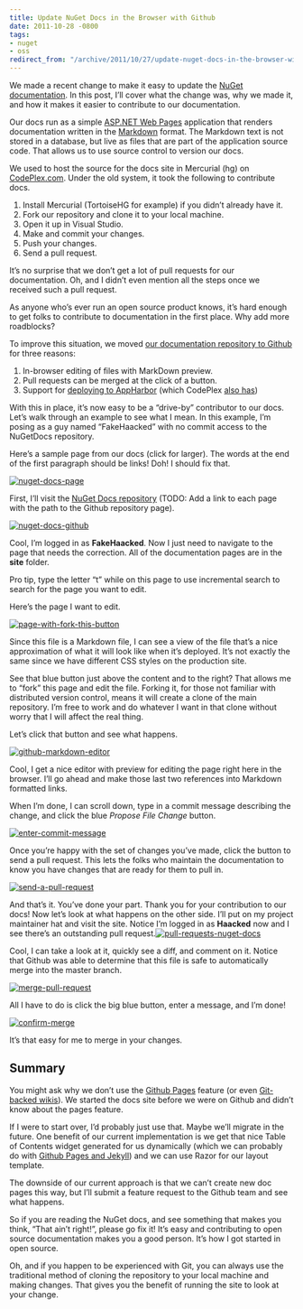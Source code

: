 ```yaml
---
title: Update NuGet Docs in the Browser with Github
date: 2011-10-28 -0800
tags:
- nuget
- oss
redirect_from: "/archive/2011/10/27/update-nuget-docs-in-the-browser-with-github.aspx/"
---
```


We made a recent change to make it easy to update the [NuGet
documentation](http://docs.nuget.org/ "NuGet Documentation Site"). In
this post, I’ll cover what the change was, why we made it, and how it
makes it easier to contribute to our documentation.

Our docs run as a simple [ASP.NET Web
Pages](http://www.asp.net/web-pages "ASP.NET Web Pages") application
that renders documentation written in the
[Markdown](http://daringfireball.net/projects/markdown/ "Markdown")
format. The Markdown text is not stored in a database, but live as files
that are part of the application source code. That allows us to use
source control to version our docs.

We used to host the source for the docs site in Mercurial (hg) on
[CodePlex.com](http://codeplex.com/ "CodePlex"). Under the old system,
it took the following to contribute docs.

1.  Install Mercurial (TortoiseHG for example) if you didn’t already
    have it.
2.  Fork our repository and clone it to your local machine.
3.  Open it up in Visual Studio.
4.  Make and commit your changes.
5.  Push your changes.
6.  Send a pull request.

It’s no surprise that we don’t get a lot of pull requests for our
documentation. Oh, and I didn’t even mention all the steps once we
received such a pull request.

As anyone who’s ever run an open source product knows, it’s hard enough
to get folks to contribute to documentation in the first place. Why add
more roadblocks?

To improve this situation, we moved [our documentation repository to
Github](https://github.com/NuGet/NuGetDocs "NuGet Docs on Github") for
three reasons:

1.  In-browser editing of files with MarkDown preview.
2.  Pull requests can be merged at the click of a button.
3.  Support for [deploying to
    AppHarbor](https://github.com/blog/961-deploy-to-appharbor-from-github "Deploy to AppHarbor from Github")
    (which CodePlex [also
    has](http://blogs.msdn.com/b/codeplex/archive/2011/08/26/integration-with-appharbor.aspx "CodePlex Integration with AppHarbor"))

With this in place, it’s now easy to be a “drive-by” contributor to our
docs. Let’s walk through an example to see what I mean. In this example,
I’m posing as a guy named “FakeHaacked” with no commit access to the
NuGetDocs repository.

Here’s a sample page from our docs (click for larger). The words at the
end of the first paragraph should be links! Doh! I should fix that.

[![nuget-docs-page](https://haacked.com/images/haacked_com/WindowsLiveWriter/Update-NuGet-Docs-in-the-Browser-with-Gi_D96F/nuget-docs-page_thumb.png "nuget-docs-page")](https://haacked.com/images/haacked_com/WindowsLiveWriter/Update-NuGet-Docs-in-the-Browser-with-Gi_D96F/nuget-docs-page_2.png)

First, I’ll visit the [NuGet Docs
repository](https://github.com/NuGet/NuGetDocs "NuGet Docs") (TODO: Add
a link to each page with the path to the Github repository page).

[![nuget-docs-github](https://haacked.com/images/haacked_com/WindowsLiveWriter/Update-NuGet-Docs-in-the-Browser-with-Gi_D96F/nuget-docs-github_thumb.png "nuget-docs-github")](https://haacked.com/images/haacked_com/WindowsLiveWriter/Update-NuGet-Docs-in-the-Browser-with-Gi_D96F/nuget-docs-github_2.png)

Cool, I’m logged in as **FakeHaacked**. Now I just need to navigate to
the page that needs the correction. All of the documentation pages are
in the **site** folder.

Pro tip, type the letter “t” while on this page to use incremental
search to search for the page you want to edit.

Here’s the page I want to edit.

[![page-with-fork-this-button](https://haacked.com/images/haacked_com/WindowsLiveWriter/Update-NuGet-Docs-in-the-Browser-with-Gi_D96F/page-with-fork-this-button_thumb.png "page-with-fork-this-button")](https://haacked.com/images/haacked_com/WindowsLiveWriter/Update-NuGet-Docs-in-the-Browser-with-Gi_D96F/page-with-fork-this-button_2.png)

Since this file is a Markdown file, I can see a view of the file that’s
a nice approximation of what it will look like when it’s deployed. It’s
not exactly the same since we have different CSS styles on the
production site.

See that blue button just above the content and to the right? That
allows me to “fork” this page and edit the file. Forking it, for those
not familiar with distributed version control, means it will create a
clone of the main repository. I’m free to work and do whatever I want in
that clone without worry that I will affect the real thing.

Let’s click that button and see what happens.

[![github-markdown-editor](https://haacked.com/images/haacked_com/WindowsLiveWriter/Update-NuGet-Docs-in-the-Browser-with-Gi_D96F/github-markdown-editor_thumb.png "github-markdown-editor")](https://haacked.com/images/haacked_com/WindowsLiveWriter/Update-NuGet-Docs-in-the-Browser-with-Gi_D96F/github-markdown-editor_2.png)

Cool, I get a nice editor with preview for editing the page right here
in the browser. I’ll go ahead and make those last two references into
Markdown formatted links.

When I’m done, I can scroll down, type in a commit message describing
the change, and click the blue *Propose File Change* button.

[![enter-commit-message](https://haacked.com/images/haacked_com/WindowsLiveWriter/Update-NuGet-Docs-in-the-Browser-with-Gi_D96F/enter-commit-message_thumb_1.png "enter-commit-message")](https://haacked.com/images/haacked_com/WindowsLiveWriter/Update-NuGet-Docs-in-the-Browser-with-Gi_D96F/enter-commit-message_4.png)

Once you’re happy with the set of changes you’ve made, click the button
to send a pull request. This lets the folks who maintain the
documentation to know you have changes that are ready for them to pull
in.

[![send-a-pull-request](https://haacked.com/images/haacked_com/WindowsLiveWriter/Update-NuGet-Docs-in-the-Browser-with-Gi_D96F/send-a-pull-request_thumb.png "send-a-pull-request")](https://haacked.com/images/haacked_com/WindowsLiveWriter/Update-NuGet-Docs-in-the-Browser-with-Gi_D96F/send-a-pull-request_2.png)

And that’s it. You’ve done your part. Thank you for your contribution to
our docs! Now let’s look at what happens on the other side. I’ll put on
my project maintainer hat and visit the site. Notice I’m logged in as
**Haacked** now and I see there’s an outstanding pull
request.[![pull-requests-nuget-docs](https://haacked.com/images/haacked_com/WindowsLiveWriter/Update-NuGet-Docs-in-the-Browser-with-Gi_D96F/pull-requests-nuget-docs_thumb.png "pull-requests-nuget-docs")](https://haacked.com/images/haacked_com/WindowsLiveWriter/Update-NuGet-Docs-in-the-Browser-with-Gi_D96F/pull-requests-nuget-docs_2.png)

Cool, I can take a look at it, quickly see a diff, and comment on it.
Notice that Github was able to determine that this file is safe to
automatically merge into the master branch.

[![merge-pull-request](https://haacked.com/images/haacked_com/WindowsLiveWriter/Update-NuGet-Docs-in-the-Browser-with-Gi_D96F/merge-pull-request_thumb_1.png "merge-pull-request")](https://haacked.com/images/haacked_com/WindowsLiveWriter/Update-NuGet-Docs-in-the-Browser-with-Gi_D96F/merge-pull-request_4.png)

All I have to do is click the big blue button, enter a message, and I’m
done!

[![confirm-merge](https://haacked.com/images/haacked_com/WindowsLiveWriter/Update-NuGet-Docs-in-the-Browser-with-Gi_D96F/confirm-merge_thumb.png "confirm-merge")](https://haacked.com/images/haacked_com/WindowsLiveWriter/Update-NuGet-Docs-in-the-Browser-with-Gi_D96F/confirm-merge_2.png)

It’s that easy for me to merge in your changes.

Summary
-------

You might ask why we don’t use the [Github
Pages](http://pages.github.com/ "Github Pages") feature (or even
[Git-backed
wikis](https://github.com/blog/699-making-github-more-open-git-backed-wikis "Git-backed wikis")).
We started the docs site before we were on Github and didn’t know about
the pages feature.

If I were to start over, I’d probably just use that. Maybe we’ll migrate
in the future. One benefit of our current implementation is we get that
nice Table of Contents widget generated for us dynamically (which we can
probably do with [Github Pages and
Jekyll](https://github.com/mojombo/jekyll "Jekyll")) and we can use
Razor for our layout template.

The downside of our current approach is that we can’t create new doc
pages this way, but I’ll submit a feature request to the Github team and
see what happens.

So if you are reading the NuGet docs, and see something that makes you
think, “That ain’t right!”, please go fix it! It’s easy and contributing
to open source documentation makes you a good person. It’s how I got
started in open source.

Oh, and if you happen to be experienced with Git, you can always use the
traditional method of cloning the repository to your local machine and
making changes. That gives you the benefit of running the site to look
at your change.

